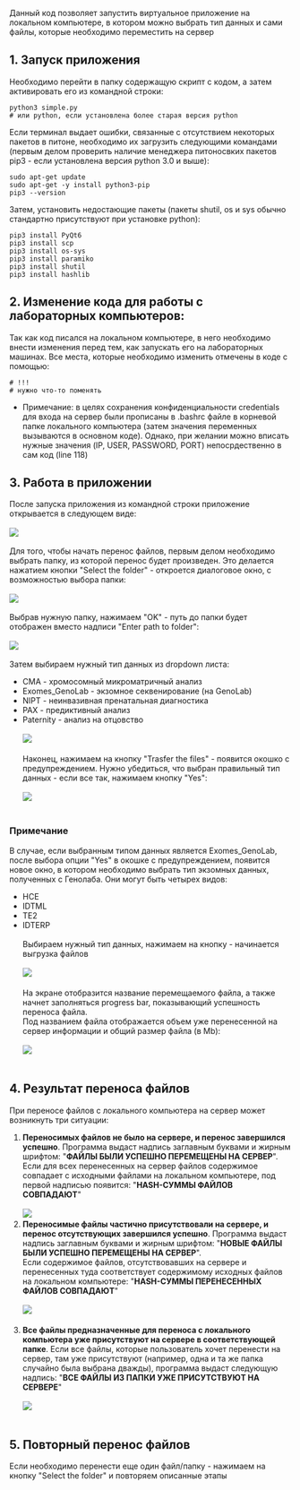 Данный код позволяет запустить виртуальное приложение на локальном компьютере, в котором можно выбрать тип данных и сами файлы, которые необходимо переместить на сервер
## 1. Запуск приложения
Необходимо перейти в папку содержащую скрипт с кодом, а затем активировать его из командной строки:
```
python3 simple.py
# или python, если установлена более старая версия python
```
Если терминал выдает ошибки, связанные с отсутствием некоторых пакетов в питоне, необходимо их загрузить следующими командами (первым делом проверить наличие менеджера питоносвких пакетов pip3 - если установлена версия python 3.0 и выше):
```
sudo apt-get update
sudo apt-get -y install python3-pip
pip3 --version
```
Затем, установить недостающие пакеты (пакеты shutil, os и sys обычно стандартно присутствуют при установке python):
```
pip3 install PyQt6
pip3 install scp
pip3 install os-sys
pip3 install paramiko
pip3 install shutil
pip3 install hashlib
```
## 2. Изменение кода для работы с лабораторных компьютеров:
Так как код писался на локальном компьютере, в него необходимо внести изменения перед тем, как запускать его на лабораторных машинах. Все места, которые необходимо изменить отмечены в коде с помощью:
```
# !!!
# нужно что-то поменять
```
* Примечание: в целях сохранения конфиденциальности credentials для входа на сервер были прописаны в .bashrc файле в корневой папке локального компьютера (затем значения переменных вызываются в основном коде). Однако, при желании можно вписать нужные значения (IP, USER, PASSWORD, PORT) непосрдественно в сам код (line 118)
## 3. Работа в приложении
После запуска приложения из командной строки приложение открывается в следующем виде:<br><br>
<img src="https://github.com/andrewstapran1543/File_Transfer_Server/blob/main/initial.png"><br><br>
Для того, чтобы начать перенос файлов, первым делом необходимо выбрать папку, из которой перенос будет произведен. Это делается нажатием кнопки "Select the folder" - откроется диалоговое окно, с возможностью выбора папки:<br><br>
<img src="https://github.com/andrewstapran1543/File_Transfer_Server/blob/main/browser.png"><br><br>
Выбрав нужную папку, нажимаем "OK" - путь до папки будет отображен вместо надписи "Enter path to folder":<br><br>
<img src="https://github.com/andrewstapran1543/File_Transfer_Server/blob/main/file_path.png"><br><br>
Затем выбираем нужный тип данных из dropdown листа:
* CMA - хромосомный микроматричный анализ
* Exomes_GenoLab - экзомное секвенирование (нa GenoLab)
* NIPT - неинвазивная пренатальная диагностика
* PAX - предиктивный анализ
* Paternity - анализ на отцовство<br><br>
<img src="https://github.com/andrewstapran1543/File_Transfer_Server/blob/main/dropdown.png"><br><br>
Наконец, нажимаем на кнопку "Trasfer the files" - появится окошко с предупреждением. Нужно убедиться, что выбран правильный тип данных - если все так, нажимаем кнопку "Yes":<br><br>
<img src="https://github.com/andrewstapran1543/File_Transfer_Server/blob/main/warning.png"><br><br>
### Примечание
В случае, если выбранным типом данных является Exomes_GenoLab, после выбора опции "Yes" в окошке с предупреждением, появится новое окно, в котором необходимо выбрать тип экзомных данных, полученных с Генолаба. Они могут быть четырех видов:
* HCE
* IDTML
* TE2
* IDTERP<br><br>
Выбираем нужный тип данных, нажимаем на кнопку - начинается выгрузка файлов<br><br>
<img src="https://github.com/andrewstapran1543/File_Transfer_Server/blob/main/exomes.png"><br><br>
На экране отобразится название перемещаемого файла, а также начнет заполняться progress bar, показывающий успешность переноса файла.<br>Под названием файла отображается объем уже перенесенной на сервер информации и общий размер файла (в Mb):<br><br>
<img src="https://github.com/andrewstapran1543/File_Transfer_Server/blob/main/transfer.png"><br><br>
## 4. Результат переноса файлов
При переносе файлов с локального компьютера на сервер может возникнуть три ситуации:
1. __Переносимых файлов не было на сервере, и перенос завершился успешно__. Программа выдаст надпись заглавным буквами и жирным шрифтом: "__ФАЙЛЫ БЫЛИ УСПЕШНО ПЕРЕМЕЩЕНЫ НА СЕРВЕР__".<br>Если для всех перенесенных на сервер файлов содержимое совпадает с исходными файлами на локальном компьютере, под первой надписью появится: "__HASH-СУММЫ ФАЙЛОВ СОВПАДАЮТ__"<br><br>
<img src="https://github.com/andrewstapran1543/File_Transfer_Server/blob/main/checkings.png"><br>
2. __Переносимые файлы частично присутствовали на сервере, и перенос отсутствующих завершился успешно__. Программа выдаст надпись заглавным буквами и жирным шрифтом: "__НОВЫЕ ФАЙЛЫ БЫЛИ УСПЕШНО ПЕРЕМЕЩЕНЫ НА СЕРВЕР__".<br>Если содержимое файлов, отсутствовавших на сервере и перенесенных туда соответствует содержимому исходных файлов на локальном компьютере: "__HASH-СУММЫ ПЕРЕНЕСЕННЫХ ФАЙЛОВ СОВПАДАЮТ__"<br><br>
<img src="https://github.com/andrewstapran1543/File_Transfer_Server/blob/main/some_files.png"><br><br>
3. __Все файлы предназначенные для переноса с локального компьютера уже присутствуют на сервере в соответствующей папке__. Если все файлы, которые пользователь хочет перенести на сервер, там уже присутствуют (например, одна и та же папка случайно была выбрана дважды), программа выдаст следующую надпись: "__ВСЕ ФАЙЛЫ ИЗ ПАПКИ УЖЕ ПРИСУТСТВУЮТ НА СЕРВЕРЕ__"<br><br>
<img src="https://github.com/andrewstapran1543/File_Transfer_Server/blob/main/all_present.png"><br><br>
## 5. Повторный перенос файлов
Если необходимо перенести еще один файл/папку - нажимаем на кнопку "Select the folder" и повторяем описанные этапы
